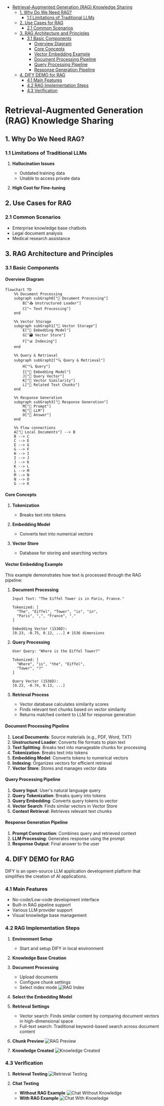 - [Retrieval-Augmented Generation (RAG) Knowledge Sharing](#retrieval-augmented-generation-rag-knowledge-sharing)
  - [1. Why Do We Need RAG?](#1-why-do-we-need-rag)
    - [1.1 Limitations of Traditional LLMs](#11-limitations-of-traditional-llms)
  - [2. Use Cases for RAG](#2-use-cases-for-rag)
    - [2.1 Common Scenarios](#21-common-scenarios)
  - [3. RAG Architecture and Principles](#3-rag-architecture-and-principles)
    - [3.1 Basic Components](#31-basic-components)
      - [Overview Diagram](#overview-diagram)
      - [Core Concepts](#core-concepts)
      - [Vector Embedding Example](#vector-embedding-example)
      - [Document Processing Pipeline](#document-processing-pipeline)
      - [Query Processing Pipeline](#query-processing-pipeline)
      - [Response Generation Pipeline](#response-generation-pipeline)
  - [4. DIFY DEMO for RAG](#4-dify-demo-for-rag)
    - [4.1 Main Features](#41-main-features)
    - [4.2 RAG Implementation Steps](#42-rag-implementation-steps)
    - [4.3 Verification](#43-verification)

# Retrieval-Augmented Generation (RAG) Knowledge Sharing

## 1. Why Do We Need RAG?

### 1.1 Limitations of Traditional LLMs

1. **Hallucination Issues**

   - Outdated training data
   - Unable to access private data

2. **High Cost for Fine-tuning**

## 2. Use Cases for RAG

### 2.1 Common Scenarios

- Enterprise knowledge base chatbots
- Legal document analysis
- Medical research assistance

## 3. RAG Architecture and Principles

### 3.1 Basic Components

#### Overview Diagram

```mermaid
flowchart TD
    %% Document Processing
    subgraph subGraph0["📄 Document Processing"]
        B["📥 Unstructured Loader"]
        C["✂ Text Processing"]
    end

    %% Vector Storage
    subgraph subGraph1["📂 Vector Storage"]
        E["🔢 Embedding Model"]
        G["🗃️ Vector Store"]
        F["📊 Indexing"]
    end

    %% Query & Retrieval
    subgraph subGraph2["🔍 Query & Retrieval"]
        H["🔍 Query"]
        I["🔢 Embedding Model"]
        J["🧩 Query Vector"]
        K["🔎 Vector Similarity"]
        L["📑 Related Text Chunks"]
    end

    %% Response Generation
    subgraph subGraph3["🤖 Response Generation"]
        M["📝 Prompt"]
        N["🤖 LLM"]
        O["📩 Answer"]
    end

    %% Flow connections
    A["📂 Local Documents"] --> B
    B --> C
    C --> E
    E --> G
    G --> F
    H --> I
    I --> J
    J --> K
    K --> L
    L --> M
    M --> N
    N --> O
    G --> K
```

#### Core Concepts

1. **Tokenization**

   - Breaks text into tokens

2. **Embedding Model**

   - Converts text into numerical vectors

3. **Vector Store**
   - Database for storing and searching vectors

#### Vector Embedding Example

This example demonstrates how text is processed through the RAG pipeline:

1. **Document Processing**

   ```text
   Input Text: "The Eiffel Tower is in Paris, France."

   Tokenized: [
     "The", "Eiffel", "Tower", "is", "in",
     "Paris", ",", "France", "."
   ]

   Embedding Vector (1536D):
   [0.23, -0.75, 0.12, ...] # 1536 dimensions
   ```

2. **Query Processing**

   ```text
   User Query: "Where is the Eiffel Tower?"

   Tokenized: [
     "Where", "is", "the", "Eiffel",
     "Tower", "?"
   ]

   Query Vector (1536D):
   [0.22, -0.74, 0.13, ...]
   ```

3. **Retrieval Process**
   - Vector database calculates similarity scores
   - Finds relevant text chunks based on vector similarity
   - Returns matched content to LLM for response generation

#### Document Processing Pipeline

1. **Local Documents**: Source materials (e.g., PDF, Word, TXT)
2. **Unstructured Loader**: Converts file formats to plain text
3. **Text Splitting**: Breaks text into manageable chunks for processing
4. **Tokenization**: Breaks text into tokens
5. **Embedding Model**: Converts tokens to numerical vectors
6. **Indexing**: Organizes vectors for efficient retrieval
7. **Vector Store**: Stores and manages vector data

#### Query Processing Pipeline

1. **Query Input**: User's natural language query
2. **Query Tokenization**: Breaks query into tokens
3. **Query Embedding**: Converts query tokens to vector
4. **Vector Search**: Finds similar vectors in Vector Store
5. **Context Retrieval**: Retrieves relevant text chunks

#### Response Generation Pipeline

1. **Prompt Construction**: Combines query and retrieved context
2. **LLM Processing**: Generates response using the prompt
3. **Response Output**: Final answer to the user

## 4. DIFY DEMO for RAG

DIFY is an open-source LLM application development platform that simplifies the creation of AI applications.

### 4.1 Main Features

- No-code/Low-code development interface
- Built-in RAG pipeline support
- Various LLM provider support
- Visual knowledge base management

### 4.2 RAG Implementation Steps

1. **Environment Setup**

   - Start and setup DIFY in local environment

2. **Knowledge Base Creation**

3. **Document Processing**

   - Upload documents
   - Configure chunk settings
   - Select index mode
     ![RAG Index](./imgs/rag_index.jpg)

4. **Select the Embedding Model**

5. **Retrieval Settings**

   - Vector search: Finds similar content by comparing document vectors in high-dimensional space
   - Full-text search: Traditional keyword-based search across document content

6. **Chunk Preview**
   ![RAG Preview](./imgs/dify_rag_preview.jpg)

7. **Knowledge Created**
   ![Knowledge Created](./imgs/dify_knowledge_created.png)

### 4.3 Verification

1. **Retrieval Testing**
   ![Retrieval Testing](./imgs/dify_knowledge_retreivial.png)

2. **Chat Testing**
   - **Without RAG Example**
     ![Chat Without Knowledge](./imgs/dify_without_knowledge_example.png)
   - **With RAG Example**
     ![Chat With Knowledge](./imgs/dify_with_knowledge_example.png)


